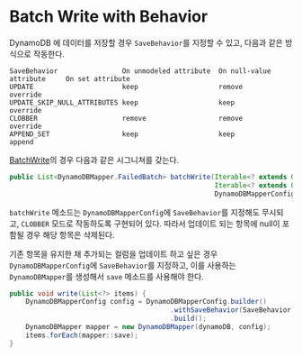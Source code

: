 # Batch Write with Behavior

DynamoDB 에 데이터를 저장할 경우 `SaveBehavior`를 지정할 수 있고, 다음과 같은 방식으로 작동한다.

```plain
SaveBehavior                On unmodeled attribute  On null-value attribute     On set attribute
UPDATE                      keep                    remove                      override
UPDATE_SKIP_NULL_ATTRIBUTES keep                    keep                        override
CLOBBER                     remove                  remove                      override
APPEND_SET                  keep                    keep                        append
```

[BatchWrite](https://docs.aws.amazon.com/AWSJavaSDK/latest/javadoc/com/amazonaws/services/dynamodbv2/datamodeling/DynamoDBMapper.html#batchWrite-java.lang.Iterable-java.lang.Iterable-com.amazonaws.services.dynamodbv2.datamodeling.DynamoDBMapperConfig-)의 경우 다음과 같은 시그니쳐를 갖는다.

```java
public List<DynamoDBMapper.FailedBatch> batchWrite(Iterable<? extends Object> objectsToWrite,
                                                   Iterable<? extends Object> objectsToDelete,
                                                   DynamoDBMapperConfig config)
```

`batchWrite` 메소드는 `DynamoDBMapperConfig`에 `SaveBehavior`를 지정해도 무시되고, `CLOBBER` 모드로 작동하도록 구현되어 있다. 따라서 업데이트 되는 항목에 null이 포함될 경우 해당 항목은 삭제된다.

기존 항목을 유지한 채 추가되는 컬럼을 업데이트 하고 싶은 경우 `DynamoDBMapperConfig`에 `SaveBehavior`를 지정하고, 이를 사용하는 `DynamoDBMapper`를 생성해서 `save` 메소드를 사용해야 한다.

```java
public void write(List<?> items) {
    DynamoDBMapperConfig config = DynamoDBMapperConfig.builder()
                                        .withSaveBehavior(SaveBehavior.UPDATE_SKIP_NULL_ATTRIBUTES)
                                        .build();
    DynamoDBMapper mapper = new DynamoDBMapper(dynamoDB, config);
    items.forEach(mapper::save);
}
```